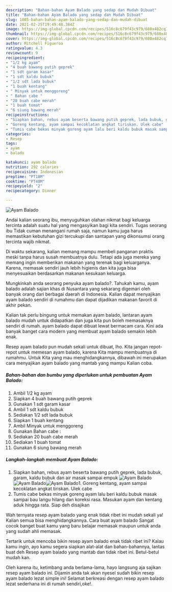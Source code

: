 ```yaml
---
description: "Bahan-bahan Ayam Balado yang sedap dan Mudah Dibuat"
title: "Bahan-bahan Ayam Balado yang sedap dan Mudah Dibuat"
slug: 1005-bahan-bahan-ayam-balado-yang-sedap-dan-mudah-dibuat
date: 2021-02-25T19:49:48.384Z
image: https://img-global.cpcdn.com/recipes/516c8c679f43c979/680x482cq70/ayam-balado-foto-resep-utama.jpg
thumbnail: https://img-global.cpcdn.com/recipes/516c8c679f43c979/680x482cq70/ayam-balado-foto-resep-utama.jpg
cover: https://img-global.cpcdn.com/recipes/516c8c679f43c979/680x482cq70/ayam-balado-foto-resep-utama.jpg
author: Mitchell Figueroa
ratingvalue: 4.3
reviewcount: 9
recipeingredient:
- "1/2 kg ayam"
- "4 buah bawang putih geprek"
- "1 sdt garam kasar"
- "1 sdt kaldu bubuk"
- "1/2 sdt lada bubuk"
- "1 buah kentang"
- " Minyak untuk menggoreng"
- " Bahan cabe "
- "20 buah cabe merah"
- "1 buah tomat"
- "6 siung bawang merah"
recipeinstructions:
- "Siapkan bahan, rebus ayam beserta bawang putih geprek, lada bubuk, garam, kaldu bubuk dan air masak sampai empuk"
- "Goreng kentang, ayam sampai kecoklatan angkat tiriskan. Ulek cabe"
- "Tumis cabe bekas minyak goreng ayam lalu beri kaldu bubuk masak sampai bau langu hilang dan koreksi rasa. Masukan ayam dan kentang aduk hingga rata. Siap deh disajikan"
categories:
- Resep
tags:
- ayam
- balado

katakunci: ayam balado 
nutrition: 292 calories
recipecuisine: Indonesian
preptime: "PT18M"
cooktime: "PT40M"
recipeyield: "2"
recipecategory: Dinner

---
```



![Ayam Balado](https://img-global.cpcdn.com/recipes/516c8c679f43c979/680x482cq70/ayam-balado-foto-resep-utama.jpg)

Andai kalian seorang ibu, menyuguhkan olahan nikmat bagi keluarga tercinta adalah suatu hal yang mengasyikan bagi kita sendiri. Tugas seorang ibu Tidak cuman menangani rumah saja, namun kamu juga harus memastikan kebutuhan gizi tercukupi dan santapan yang dikonsumsi orang tercinta wajib nikmat.

Di waktu  sekarang, kalian memang mampu membeli panganan praktis meski tanpa harus susah membuatnya dulu. Tetapi ada juga mereka yang memang ingin memberikan makanan yang terenak bagi keluarganya. Karena, memasak sendiri jauh lebih higienis dan kita juga bisa menyesuaikan berdasarkan makanan kesukaan keluarga. 



Mungkinkah anda seorang penyuka ayam balado?. Tahukah kamu, ayam balado adalah sajian khas di Nusantara yang sekarang digemari oleh banyak orang dari berbagai daerah di Indonesia. Kalian dapat menyajikan ayam balado sendiri di rumahmu dan dapat dijadikan makanan favorit di akhir pekan.

Kalian tak perlu bingung untuk memakan ayam balado, lantaran ayam balado mudah untuk didapatkan dan juga kita pun boleh memasaknya sendiri di rumah. ayam balado dapat dibuat lewat bermacam cara. Kini ada banyak banget cara modern yang membuat ayam balado semakin lebih enak.

Resep ayam balado pun mudah sekali untuk dibuat, lho. Kita jangan repot-repot untuk memesan ayam balado, karena Kita mampu membuatnya di rumahmu. Untuk Kita yang mau menghidangkannya, dibawah ini merupakan cara menyajikan ayam balado yang mantab yang mampu Kalian coba.

<!--inarticleads1-->

##### Bahan-bahan dan bumbu yang diperlukan untuk pembuatan Ayam Balado:

1. Ambil 1/2 kg ayam
1. Siapkan 4 buah bawang putih geprek
1. Gunakan 1 sdt garam kasar
1. Ambil 1 sdt kaldu bubuk
1. Sediakan 1/2 sdt lada bubuk
1. Siapkan 1 buah kentang
1. Ambil  Minyak untuk menggoreng
1. Gunakan  Bahan cabe :
1. Sediakan 20 buah cabe merah
1. Sediakan 1 buah tomat
1. Gunakan 6 siung bawang merah




<!--inarticleads2-->

##### Langkah-langkah membuat Ayam Balado:

1. Siapkan bahan, rebus ayam beserta bawang putih geprek, lada bubuk, garam, kaldu bubuk dan air masak sampai empuk
<img src="https://img-global.cpcdn.com/steps/64aa959bedceeeeb/160x128cq70/ayam-balado-langkah-memasak-1-foto.jpg" alt="Ayam Balado"><img src="https://img-global.cpcdn.com/steps/5a54e3a75da3654e/160x128cq70/ayam-balado-langkah-memasak-1-foto.jpg" alt="Ayam Balado"><img src="https://img-global.cpcdn.com/steps/1374f7a807532499/160x128cq70/ayam-balado-langkah-memasak-1-foto.jpg" alt="Ayam Balado">1. Goreng kentang, ayam sampai kecoklatan angkat tiriskan. Ulek cabe
1. Tumis cabe bekas minyak goreng ayam lalu beri kaldu bubuk masak sampai bau langu hilang dan koreksi rasa. Masukan ayam dan kentang aduk hingga rata. Siap deh disajikan




Wah ternyata resep ayam balado yang enak tidak ribet ini mudah sekali ya! Kalian semua bisa menghidangkannya. Cara buat ayam balado Sangat cocok banget buat kamu yang baru belajar memasak maupun untuk anda yang sudah ahli memasak.

Tertarik untuk mencoba bikin resep ayam balado enak tidak ribet ini? Kalau kamu ingin, ayo kamu segera siapkan alat-alat dan bahan-bahannya, lantas buat deh Resep ayam balado yang mantab dan tidak ribet ini. Betul-betul mudah kan. 

Oleh karena itu, ketimbang anda berlama-lama, hayo langsung aja sajikan resep ayam balado ini. Dijamin anda tak akan nyesel sudah bikin resep ayam balado lezat simple ini! Selamat berkreasi dengan resep ayam balado lezat sederhana ini di rumah sendiri,oke!.

